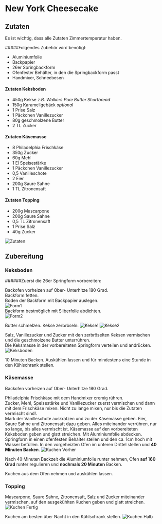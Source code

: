 # New York Cheesecake

## Zutaten

Es ist wichtig, dass alle Zutaten Zimmertemperatur haben.  

#####Folgendes Zubehör wird benötigt:

* Aluminiumfolie
* Backpapier
* 26er Springbackform
* Ofenfester Behälter, in den die Springbackform passt
* Handmixer, Schneebesen

#### Zutaten Keksboden

* 450g Kekse *z.B. Walkers Pure Butter Shortbread*
* 150g Karamellgebäck *optional*
* 1 Prise Salz
* 1 Päckchen Vanillezucker
* 80g geschmolzene Butter
* 2 TL Zucker

#### Zutaten Käsemasse

* 8 Philadelphia Frischkäse
* 350g Zucker
* 60g Mehl
* 1 El Speisestärke
* 1 Päckchen Vanillezucker
* 0,5 Vanilleschote
* 2 Eier
* 200g Saure Sahne
* 1 TL Zitronensaft

#### Zutaten Topping

* 200g Mascarpone
* 200g Saure Sahne
* 0,5 TL Zitronensaft
* 1 Prise Salz
* 40g Zucker  

![Zutaten](img/zutaten.jpg)


## Zubereitung

### Keksboden
######Zuerst die 26er Springform vorbereiten:

Backofen vorheizen auf Ober- Unterhitze 180 Grad.  
Backform fetten.  
Boden der Backform mit Backpapier auslegen.  
![Form1](img/form1.jpg)  
Backform bestmöglich mit Silberfolie abdichten.  
![Form2](img/form2.jpg)  

Butter schmelzen. Kekse zerbröseln. 
![Kekse1](img/kekse1.jpg)
![Kekse2](img/kekse2.jpg)

Salz, Vanillezucker und Zucker mit den zerbröselten Keksen vermischen und die geschmolzene Butter unterrühren.  
Die Keksmasse in der vorbereiteten Springform verteilen und andrücken.
![Keksboden](img/keksboden.jpg)  

10 Minuten Backen. Auskühlen lassen und für mindestens eine Stunde in den Kühlschrank stellen.

### Käsemasse

Backofen vorheizen auf Ober- Unterhitze 180 Grad.

Philadelphia Frischkäse mit dem Handmixer cremig rühren.  
Zucker, Mehl, Speisestärke und Vanillezucker zuerst vermischen und dann mit dem Frischkäse mixen. 
Nicht zu lange mixen, nur bis die Zutaten vermischt sind!.  
Mark der Vanilleschote auskratzen und zu der Käsemasse geben. 
Eier, Saure Sahne und Zitronensaft dazu geben.
Alles miteinander verrühren, nur so lange, bis alles vermischt ist. 
Käsemasse auf den vorbereiteten Keksboden geben und glatt streichen.
Mit Aluminiumfolie abdecken.
Springform in einen ofenfesten Behälter stellen und den ca. 1cm hoch mit Wasser befüllen.
In den vorgeheizten Ofen im unteren Drittel stellen und **40 Minuten Backen**. 
![Kuchen Vorher](img/kuchen_vorher.jpg)

Nach 40 Minuten Backzeit die Aluminiumfolie runter nehmen, Ofen **auf 160 Grad** runter regulieren und **nochmals 20 Minuten** Backen. 

Kuchen aus dem Ofen nehmen und auskühlen lassen. 


### Topping
Mascarpone, Saure Sahne, Zitronensaft, Salz und Zucker miteinander vermischen, auf den ausgekühlten Kuchen geben und glatt streichen.
![Kuchen Fertig](img/kuchen_fertig.jpg) 

Kuchen am besten über Nacht in den Kühlschrank stellen.
![Kuchen Halb](img/kuchen_halb.jpg)
